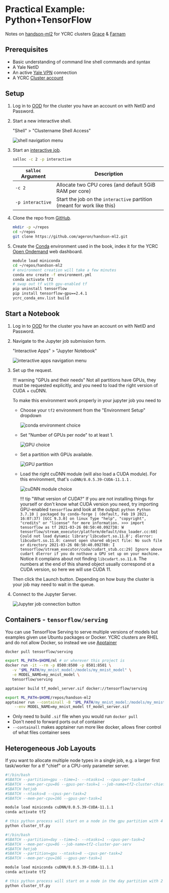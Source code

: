 # Practical Example: Python+TensorFlow

Notes on [handson-ml2](https://github.com/ageron/handson-ml2) for YCRC clusters [Grace](/clusters/grace/) & [Farnam](/clusters/farnam/)

## Prerequisites

- Basic understanding of command line shell commands and syntax
- A Yale NetID
- An active [Yale VPN](https://yale.service-now.com/it?id=service_offering&sys_id=c4684dcd6fbb31007ee2abcf9f3ee4f2) connection
- A YCRC [Cluster account](https://research.computing.yale.edu/support/hpc/account-request)

## Setup

1. Log in to [OOD](/clusters-at-yale/access/ood/) for the cluster you have an account on with NetID and Password.

1. Start a new interactive shell.

    "Shell" > "Clustername Shell Access"

    ![shell navigation menu](/img/handson-ml2_00.png)

1. Start an [interactive job](/clusters-at-yale/job-scheduling/#interactive-jobs).

    ``` bash
    salloc -c 2 -p interactive
    ```

    | `salloc` Argument  | Description |
    | ---------------- | ----------- |
    | `-c 2`           | Allocate two CPU cores (and default 5GiB RAM per core) |
    | `-p interactive` | Start the job on the `interactive` partition (meant for work like this) |

1. Clone the repo from [GitHub](/clusters-at-yale/guides/github/).

    ``` bash
    mkdir -p ~/repos
    cd ~/repos
    git clone https://github.com/ageron/handson-ml2.git
    ```

1. Create the [Conda](/clusters-at-yale/guides/conda/) environment used in the book, index it for the YCRC [Open Ondemand](/clusters-at-yale/access/ood/) web dashboard.

    ``` bash
    module load miniconda
    cd ~/repos/handson-ml2
    # environment creation will take a few minutes
    conda env create -f environment.yml
    conda activate tf2
    # swap out tf with gpu-enabled tf
    pip uninstall tensorflow
    pip install tensorflow-gpu==2.4.1
    ycrc_conda_env.list build
    ```

## Start a Notebook

1. Log in to [OOD](/clusters-at-yale/access/ood/) for the cluster you have an account on with NetID and Password.

1. Navigate to the Jupyter job submission form.

    "Interactive Apps" > "Jupyter Notebook"

    ![interactive apps navigation menu](/img/handson-ml2_01.png)

1. Set up the request.

    !!! warning "GPUs and their needs"
        Not all partitions have GPUs, they must be requested explicitly, and you need to load the right version of CUDA + cuDNN.

    To make this environment work properly in your jupyter job you need to

    - Choose your `tf2` environment from the "Environment Setup" dropdown

        ![conda environment choice](/img/handson-ml2_notebook01.png)

    - Set "Number of GPUs per node" to at least 1.

        ![GPU choice](/img/handson-ml2_notebook02.png)

    - Set a partition with GPUs available.

        ![GPU partition](/img/handson-ml2_notebook03.png)

    - Load the right cuDNN module (will also load a CUDA module). For this environment, that's `cuDNN/8.0.5.39-CUDA-11.1.1` .

        ![cuDNN module choice](/img/handson-ml2_notebook04.png)

        !!! tip "What version of CUDA?"
            If you are not installing things for yourself or don't know what CUDA version you need, try importing GPU-enabled `tensorflow` and look at the output:
            ``` python
            Python 3.7.10 | packaged by conda-forge | (default, Feb 19 2021, 16:07:37)
            [GCC 9.3.0] on linux
            Type "help", "copyright", "credits" or "license" for more information.
            >>> import tensorflow as tf
            2021-03-26 08:50:40.092738: W tensorflow/stream_executor/platform/default/dso_loader.cc:60] Could not load dynamic library'libcudart.so.11.0'; dlerror: libcudart.so.11.0: cannot open shared object file: No such file or directory
            2021-03-26 08:50:40.092780: I tensorflow/stream_executor/cuda/cudart_stub.cc:29] Ignore above cudart dlerror if you do nothave a GPU set up on your machine.
            ```
            Notice it complains about not finding `libcudart.so.11.0`. The numbers at the end of this shared object usually correspond ot a CUDA version, so here we will use CUDA 11.

    Then click the Launch button. Depending on how busy the cluster is your job may need to wait in the queue.

1. Connect to the Jupyter Server.

    ![Jupyter job connection button](/img/handson-ml2_notebook05.png)

## Containers - `tensorflow/serving`

You can use TensorFlow Serving to serve multiple versions of models but examples given use Ubuntu packages or Docker. YCRC clusters are RHEL and do not allow Docker, so instead we use [Apptainer](/clusters-at-yale/guides/containers)

``` bash
docker pull tensorflow/serving

export ML_PATH=$HOME/ml # or wherever this project is
docker run -it --rm -p 8500:8500 -p 8501:8501 \
   -v "$ML_PATH/my_mnist_model:/models/my_mnist_model" \
   -e MODEL_NAME=my_mnist_model \
   tensorflow/serving
```

``` bash
apptainer build tf_model_server.sif docker://tensorflow/serving

export ML_PATH=$HOME/repos/handson-ml2
apptainer run --containall -B "$ML_PATH/my_mnist_model:/models/my_mnist_model" \
    --env MODEL_NAME=my_mnist_model tf_model_server.sif
```

- Only need to build `.sif` file when you would run `docker pull`
- Don't need to forward ports out of container
- `--containall` makes apptainer run more like docker, allows finer control of what files container sees

## Heterogeneous Job Layouts

If you want to allocate multiple node types in a single job, e.g. a larger first task/worker for a tf "chief" or a CPU-only parameter server. 

``` bash
#!/bin/bash
#SBATCH --partition=gpu --time=1- --ntasks=1 --cpus-per-task=4
#SBATCH --mem-per-cpu=8G --gpus-per-task=1 --job-name=tf2-cluster-chief
#SBATCH hetjob
#SBATCH --ntasks=8 --cpus-per-task=2 
#SBATCH --mem-per-cpu=16G --gpus-per-task=1

module load miniconda cuDNN/8.0.5.39-CUDA-11.1.1
conda activate tf2

# this python process will start on a node in the gpu partition with 4 CPUs & 1 GPU
python cluster_tf.py
```

``` bash
#!/bin/bash
#SBATCH --partition=day --time=1- --ntasks=1 --cpus-per-task=2
#SBATCH --mem-per-cpu=8G --job-name=tf2-cluster-par-serv
#SBATCH hetjob
#SBATCH --partition=gpu --ntasks=8 --cpus-per-task=2 
#SBATCH --mem-per-cpu=16G --gpus-per-task=1

module load miniconda cuDNN/8.0.5.39-CUDA-11.1.1
conda activate tf2

# this python process will start on a node in the day partition with 2 CPUs
python cluster_tf.py

```
